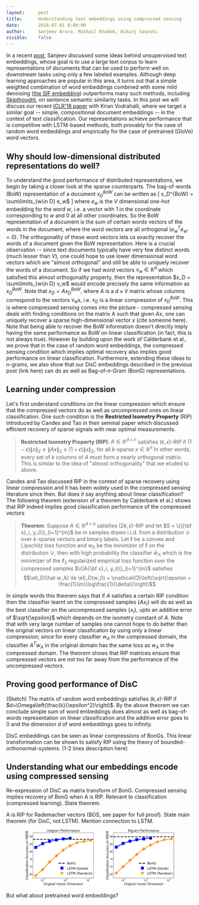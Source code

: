 ```yaml
---
layout:     post
title:      Understanding text embeddings using compressed sensing
date:       2018-07-01 8:00:00
author:     Sanjeev Arora, Mikhail Khodak, Nikunj Saunshi
visible:    false
---
```


In a recent [post](LINK), Sanjeev discussed some ideas behind unsupervised text embeddings, whose goal is to use a large text corpus to learn representations of documents that can be used to perform well on downstream tasks using only a few labeled examples. 
Although deep learning approaches are popular in this area, it turns out that a simple weighted combination of word embeddings combined with some mild denoising ([the SIF embedding](https://openreview.net/pdf?id=SyK00v5xx)) outperforms many such methods, including [Skipthought](https://arxiv.org/pdf/1506.06726.pdf), on sentence semantic similarity tasks. 
In this post we will discuss our recent [ICLR'18 paper](https://openreview.net/pdf?id=B1e5ef-C-) with Kiran Vodrahalli, where we target a similar goal -- simple, compositional document embeddings -- in the context of text classification. 
Our representations achieve performance that is competitive with LSTM-based methods, both provably for the case of random word embeddings and empirically for the case of pretrained (GloVe) word vectors.

## Why should low-dimensional distributed representations do well?

To understand the good performance of distributed representations, we begin by taking a closer look at the sparse counterparts.
The bag-of-words (BoW) representation of a document $x_D^{BoW}$ can be written as
\[
x_D^{BoW} = \sum\limits_{w\in D} e_w$
\]
where $e_w$ is the $V$ dimensional one-hot embedding for the word $w$, i.e. a vector with 1 in the coordinate corresponding to $w$ and 0 at all other coordinates.
So the BoW representation of a document is the sum of certain words vectors of the words in the document, where the word vectors are all orthogonal ($e_w^T e_{w'} = 0$).
The orthogonality of these word vectors lets us exactly recover the words of a document given the BoW representation.
Here is a crucial observation -- since text documents typically have very few distinct words (much lesser than $V$), one could hope to use lower dimensionsal word vectors which are "almost orthogonal" and still be able to uniquely recover the words of a document.
So if we had word vectors $v_w \in \mathbb{R}^d$ which satisfied this almost orthogonality property, then the representation $x_D = \sum\limits_{w\in D} v_w$ would encode precisely the same information as $x_D^{BoW}$.
Note that $x_D = Ax_D^{BoW}$, where $A$ is a $d\times V$ matrix whose columns correspond to the vectors $v_w$s, i.e. $x_D$ is a linear compression of $x_D^{BoW}$.
This is where compressed sensing comes into the picture - compressed sensing deals with finding conditions on the matrix A such that given $Ax$, one can uniquely recover a sparse high-dimensional vector $x$ (cite someone here).
Note that being able to recover the BoW information doesn't directly imply having the same performance as BoW on linear classification (in fact, this is not always true).
However by building upon the work of Calderbank et al., we prove that in the case of random word embeddings, the compressed sensing condition which implies optimal recovery also implies good performance on linear classification.
Furthermore, extending these ideas to $n$-grams, we also show that our DisC embeddings described in the previous post (link here) can do as well as Bag-of-$n$-Gram (BonG) representations.

## Learning under compression

Let's first understand conditions on the linear compression which ensure that the compressed vectors do as well as uncompressed ones on linear classification.
One such condition is the **Restricted Isometry Property** (RIP) introduced by Candes and Tao in their seminal paper which discussed efficient recovery of sparse signals with near optimal measurements.
>**Restricted Isometry Property (RIP)**: $A\in\mathbb{R}^{d\times n}$ satisfies $(k,\epsilon)$-RIP if $(1-\epsilon)\|x\|_2 \le \|Ax\|_2 \le (1+\epsilon)\|x\|_2$, for all $k$-sparse $x\in\mathbb{R}^n$
In other words, every set of $k$ columns of $A$ must form a nearly orthogonal matrix. This is similar to the idea of "almost orthogonality" that we eluded to above.

Candes and Tao discussed RIP in the context of sparse recovery using linear compression and it has been widely used in the compressed sensing literature since then. But does it say anything about linear classification?
The following theorem (extension of a theorem by Calderbank et al.) shows that RIP indeed implies good classification performance of the compressed vectors
>**Theorem**: Suppose $A\in\mathbb{R}^{d\times n}$ satisfies $(2k,\epsilon)$-RIP and let $S = \{({\bf x}_i, y_i)\}_{i=1}^{m}$ be $m$ samples drawn i.i.d. from a distribution $\mathcal{D}$ over $k$-sparse vectors and binary labels. Let $\ell$ be a convex and Lipschitz loss function and $w_0$ be the minimizer of $\ell$ on the distribution $\mathcal{D}$, then with high probability the classifier $\hat w_A$ which is the minimizer of the $\ell_2$ regularized empirical loss function over the compressed samples $\{(A{\bf x}_i, y_i)\}_{i=1}^{m}$ satisfies
>$$\ell_D(\hat w_A) \le \ell_D(w_0) + \mathcal{O}\left(\sqrt{\epsilon + \frac{1}{m}\log\frac{1}{\delta}}\right)$$

In simple words this theorem says that if $A$ satisfies a certain RIP condition then the classifier learnt on the compressed samples $\{Ax_i\}$ will do as well as the best classifier on the uncompressed samples $\{x_i\}$, upto an additive error of $\sqrt{\epsilon}$ which depends on the isometry constant of $A$.
Note that with very large number of samples one cannot hope to do better than the original vectors on linear classfication by using only a linear compression; since for every classifier $w_A$ in the compressed domain, the classifier $A^Tw_A$ in the original domain has the same loss as $w_A$ in the compressed domain.
The theorem shows that RIP matrices ensure that compressed vectors are not too far away from the performance of the uncompressed vectors.

## Proving good performance of DisC
(Sketch)
The matrix of random word embeddings satisfies $(k,\epsilon)$-RIP if $d=\Omega\left(\frac{k}{\epsilon^2}\right)$. By the above theorem we can conclude simple sum of word embeddings does almost as well as bag-of-words representation on linear classification and the additive error goes to 0 and the dimension $d$ of word embeddings goes to infinity.

DisC embeddings can be seen as linear compressions of BonGs. This linear transformation can be shown to satisfy RIP using the theory of bounded-orthonormal-systems. (1-2 lines description here)

## Understanding what our embeddings encode using compressed sensing

Re-expression of DisC as matrix transform of BonG.
Compressed sensing implies recovery of BonG when A is RIP.
Relevant to classification (compressed learning). State theorem.

A is RIP for Rademacher vectors (BOS, see paper for full proof).
State main theorem (for DisC, not LSTM).
Mention connection to LSTM.

<div style="text-align:center;">
<img src="/assets/imdbperf_uni_bi.svg" style="width:400px;" />
</div>

But what about pretrained word embeddings?
